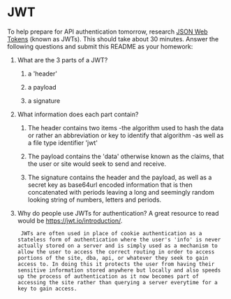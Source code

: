 # JWT

To help prepare for API authentication tomorrow, research [JSON Web Tokens](https://jwt.io) (known as JWTs). This should take about 30 minutes. Answer the following questions and submit this README as your homework:

1. What are the 3 parts of a JWT?

	1. a 'header'

	2. a payload

	3. a signature

2. What information does each part contain?

	1. The header contains two items
		-the algorithm used to hash the data or rather an abbreviation or key to identify that algorithm
		-as well as a file type identifier 'jwt'
	
	2. The payload contains the 'data' otherwise known as the claims, that the user or site would seek to 		send and receive.

	3. The signature contains the header and the payload, as well as a secret key as base64url encoded 		information that is then concatenated with periods leaving a long and seemingly random looking 		string of numbers, letters and periods.

3. Why do people use JWTs for authentication? A great resource to read would be https://jwt.io/introduction/.
	
		JWTs are often used in place of cookie authentication as a stateless form of authentication where the user's 'info' is never actually stored on a server and is simply used as a mechanism to allow the user to access the correct routing in order to access portions of the site, dba, api, or whatever they seek to gain access to. In doing this it protects the user from having their sensitive information stored anywhere but locally and also speeds up the process of authentication as it now becomes part of accessing the site rather than querying a server everytime for a key to gain access.